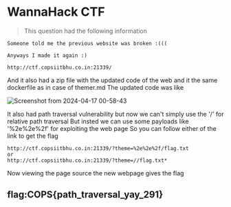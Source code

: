 # WannaHack CTF
>This question had the following information
```
Someone told me the previous website was broken :(((

Anyways I made it again :)

http://ctf.copsiitbhu.co.in:21339/

```
And it also had a zip file with the updated code of the web and it the same dockerfile as in case of themer.md
The updated code was like

![Screenshot from 2024-04-17 00-58-43](https://github.com/Wizzy2323/WannaHackme/assets/159465554/69b64ec4-1f86-45c8-b026-8769776ab57a)

It also had path traversal vulnerability but now we can't simply use the '/' for relative path traversal
But insted we can use some payloads like '%2e%2e%2f' for exploiting the web page 
So you can follow either of the link to get the flag
```
http://ctf.copsiitbhu.co.in:21339/?theme=%2e%2e%2f/flag.txt
or
http://ctf.copsiitbhu.co.in:21339/?theme=//flag.txt*

```
Now viewing the page source the new webpage gives the flag
## flag:COPS{path_traversal_yay_291}

